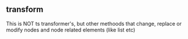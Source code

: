 ## transform

This is NOT ts transformer's, but other methoods
that change, replace or modify nodes and node related elements (like list etc)
